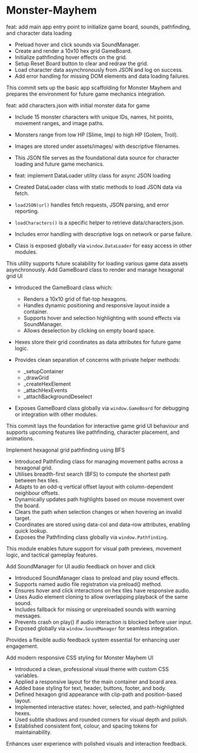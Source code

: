 # Monster-Mayhem
feat: add main app entry point to initialize game board, sounds, pathfinding, and character data loading

- Preload hover and click sounds via SoundManager.
- Create and render a 10x10 hex grid GameBoard.
- Initialize pathfinding hover effects on the grid.
- Setup Reset Board button to clear and redraw the grid.
- Load character data asynchronously from JSON and log on success.
- Add error handling for missing DOM elements and data loading failures.

This commit sets up the basic app scaffolding for Monster Mayhem and prepares the environment for future game mechanics integration.

feat: add characters.json with initial monster data for game

- Include 15 monster characters with unique IDs, names, hit points, movement ranges, and image paths.
- Monsters range from low HP (Slime, Imp) to high HP (Golem, Troll).
- Images are stored under assets/images/ with descriptive filenames.
- This JSON file serves as the foundational data source for character loading and future game mechanics.

- feat: implement DataLoader utility class for async JSON loading

- Created DataLoader class with static methods to load JSON data via fetch.
- `loadJSON(url)` handles fetch requests, JSON parsing, and error reporting.
- `loadCharacters()` is a specific helper to retrieve data/characters.json.
- Includes error handling with descriptive logs on network or parse failure.
- Class is exposed globally via `window.DataLoader` for easy access in other modules.

This utility supports future scalability for loading various game data assets asynchronously.
Add GameBoard class to render and manage hexagonal grid UI

- Introduced the GameBoard class which:
  - Renders a 10x10 grid of flat-top hexagons.
  - Handles dynamic positioning and responsive layout inside a container.
  - Supports hover and selection highlighting with sound effects via SoundManager.
  - Allows deselection by clicking on empty board space.

- Hexes store their grid coordinates as data attributes for future game logic.
- Provides clean separation of concerns with private helper methods:
  - _setupContainer
  - _drawGrid
  - _createHexElement
  - _attachHexEvents
  - _attachBackgroundDeselect

- Exposes GameBoard class globally via `window.GameBoard` for debugging or integration with other modules.

This commit lays the foundation for interactive game grid UI behaviour and supports upcoming features like pathfinding, character placement, and animations.

Implement hexagonal grid pathfinding using BFS

- Introduced Pathfinding class for managing movement paths across a hexagonal grid.
- Utilises breadth-first search (BFS) to compute the shortest path between hex tiles.
- Adapts to an odd-q vertical offset layout with column-dependent neighbour offsets.
- Dynamically updates path highlights based on mouse movement over the board.
- Clears the path when selection changes or when hovering an invalid target.
- Coordinates are stored using data-col and data-row attributes, enabling quick lookup.
- Exposes the Pathfinding class globally via `window.Pathfinding`.

This module enables future support for visual path previews, movement logic, and tactical gameplay features.

Add SoundManager for UI audio feedback on hover and click

- Introduced SoundManager class to preload and play sound effects.
- Supports named audio file registration via preload() method.
- Ensures hover and click interactions on hex tiles have responsive audio.
- Uses Audio element cloning to allow overlapping playback of the same sound.
- Includes fallback for missing or unpreloaded sounds with warning messages.
- Prevents crash on play() if audio interaction is blocked before user input.
- Exposed globally via `window.SoundManager` for seamless integration.

Provides a flexible audio feedback system essential for enhancing user engagement.

Add modern responsive CSS styling for Monster Mayhem UI

- Introduced a clean, professional visual theme with custom CSS variables.
- Applied a responsive layout for the main container and board area.
- Added base styling for text, header, buttons, footer, and body.
- Defined hexagon grid appearance with clip-path and position-based layout.
- Implemented interactive states: hover, selected, and path-highlighted hexes.
- Used subtle shadows and rounded corners for visual depth and polish.
- Established consistent font, colour, and spacing tokens for maintainability.

Enhances user experience with polished visuals and interaction feedback.

